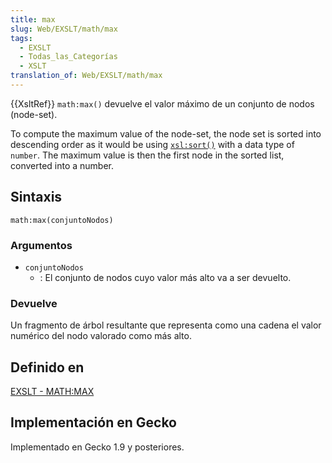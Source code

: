 ```yaml
---
title: max
slug: Web/EXSLT/math/max
tags:
  - EXSLT
  - Todas_las_Categorías
  - XSLT
translation_of: Web/EXSLT/math/max
---
```


{{XsltRef}}
`math:max()` devuelve el valor máximo de un conjunto de nodos (node-set).

To compute the maximum value of the node-set, the node set is sorted into descending order as it would be using [`xsl:sort()`](/es/docs/Web/XSLT/sort) with a data type of `number`. The maximum value is then the first node in the sorted list, converted into a number.

## Sintaxis

```
math:max(conjuntoNodos)
```

### Argumentos

- `conjuntoNodos`
  - : El conjunto de nodos cuyo valor más alto va a ser devuelto.

### Devuelve

Un fragmento de árbol resultante que representa como una cadena el valor numérico del nodo valorado como más alto.

## Definido en

[EXSLT - MATH:MAX](http://www.exslt.org/math/functions/max/index.html)

## Implementación en Gecko

Implementado en Gecko 1.9 y posteriores.
